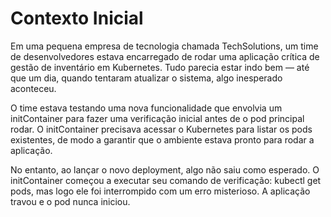 # Contexto Inicial


Em uma pequena empresa de tecnologia chamada TechSolutions, um time de desenvolvedores estava encarregado de rodar uma aplicação crítica de gestão de inventário em Kubernetes. Tudo parecia estar indo bem — até que um dia, quando tentaram atualizar o sistema, algo inesperado aconteceu.

O time estava testando uma nova funcionalidade que envolvia um initContainer para fazer uma verificação inicial antes de o pod principal rodar. O initContainer precisava acessar o Kubernetes para listar os pods existentes, de modo a garantir que o ambiente estava pronto para rodar a aplicação.

No entanto, ao lançar o novo deployment, algo não saiu como esperado. O initContainer começou a executar seu comando de verificação: kubectl get pods, mas logo ele foi interrompido com um erro misterioso. A aplicação travou e o pod nunca iniciou.